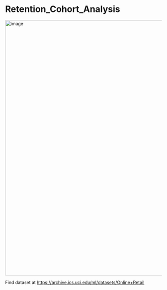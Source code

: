 # Retention_Cohort_Analysis

<img width="819" alt="image" src="https://user-images.githubusercontent.com/71342666/194965700-fd827f2e-eea7-4d6b-9ba0-798a90be6c59.png">


Find dataset at https://archive.ics.uci.edu/ml/datasets/Online+Retail
